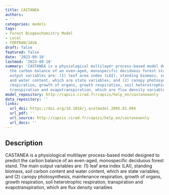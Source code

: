 ```yaml
---
title: CASTANEA
authors:
- ''
categories: models
tags:
- Forest Biogeochemistry Model
- Local
- FORTRAN/JAVA
draft: false
featured: false
date: '2023-09-18'
lastmod: '2023-09-18'
summary: 'CASTANEA is a physiological multilayer process-based model designed to predict
  the carbon balance of an even-aged, monospecific deciduous forest stand. The main
  output variables are: (1) leaf area index (LAI), standing biomass, soil carbon content
  and water content, which are state variables; and (2) canopy photosynthesis, maintenance
  respiration, growth of organs, growth respiration, soil heterotrophic respiration,
  transpiration and evapotranspiration, which are flux density variables'
model_repository: http://capsis.cirad.fr/capsis/help_en/castaneaonly
data_repository: ''
links:
  url_doi: https://doi.org/10.1016/j.ecolmodel.2005.01.004
  url_pdf: ''
  url_source: http://capsis.cirad.fr/capsis/help_en/castaneaonly
  url_docs: ''
---
```


## Description

CASTANEA is a physiological multilayer process-based model designed to predict the carbon balance of an even-aged, monospecific deciduous forest stand. The main output variables are: (1) leaf area index (LAI), standing biomass, soil carbon content and water content, which are state variables; and (2) canopy photosynthesis, maintenance respiration, growth of organs, growth respiration, soil heterotrophic respiration, transpiration and evapotranspiration, which are flux density variables

